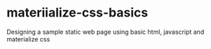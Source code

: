# materiialize-css-basics
Designing a sample static web page using basic html, javascript and materialize css
